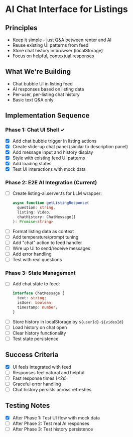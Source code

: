 # AI Chat Interface for Listings

## Principles
- Keep it simple - just Q&A between renter and AI
- Reuse existing UI patterns from feed
- Store chat history in browser (localStorage)
- Focus on helpful, contextual responses

## What We're Building
- Chat bubble UI in listing feed
- AI responses based on listing data
- Per-user, per-listing chat history
- Basic text Q&A only

## Implementation Sequence

### Phase 1: Chat UI Shell ✓
- [x] Add chat bubble trigger in listing actions
- [x] Create slide-up chat panel (similar to description panel)
- [x] Add message input and history display
- [x] Style with existing feed UI patterns
- [x] Add loading states
- [x] Test UI interactions with mock data

### Phase 2: E2E AI Integration (Current)
- [ ] Create listing-ai.server.ts for LLM wrapper:
  ```typescript
  async function getListingResponse(
    question: string,
    listing: Video,
    chatHistory: ChatMessage[]
  ): Promise<string>
  ```
- [ ] Format listing data as context
- [ ] Add temperature/prompt tuning
- [ ] Add "chat" action to feed handler
- [ ] Wire up UI to send/receive messages
- [ ] Add error handling
- [ ] Test with real questions

### Phase 3: State Management
- [ ] Add chat state to feed:
  ```typescript
  interface ChatMessage {
    text: string;
    isUser: boolean;
    timestamp: number;
  }
  ```
- [ ] Store history in localStorage by `${userId}-${videoId}`
- [ ] Load history on chat open
- [ ] Clear history functionality
- [ ] Test state persistence

## Success Criteria
- [x] UI feels integrated with feed
- [ ] Responses feel natural and helpful
- [ ] Fast response times (<2s)
- [ ] Graceful error handling
- [ ] Chat history persists across refreshes

## Testing Notes
- [x] After Phase 1: Test UI flow with mock data
- [ ] After Phase 2: Test real AI responses
- [ ] After Phase 3: Test history persistence 